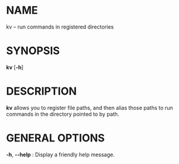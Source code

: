 # NAME

kv – run commands in registered directories

# SYNOPSIS

**kv** [**-h**]

# DESCRIPTION

**kv** allows you to register file paths, and then alias those paths
to run commands in the directory pointed to by path.

# GENERAL OPTIONS

**-h**, **--help**
:   Display a friendly help message.
